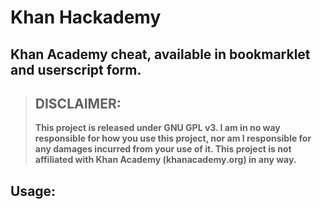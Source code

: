 # Khan Hackademy
## Khan Academy cheat, available in bookmarklet and userscript form.
> ## **DISCLAIMER**:
> **This project is released under GNU GPL v3. I am in no way responsible for how you use this project, nor am I responsible for any damages incurred from your use of it. This project is not affiliated with Khan Academy (khanacademy.org) in any way.**
## Usage:
